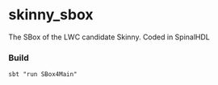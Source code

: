 # skinny_sbox
The SBox of the LWC candidate Skinny. Coded in SpinalHDL

### Build
```
sbt "run SBox4Main"
```

